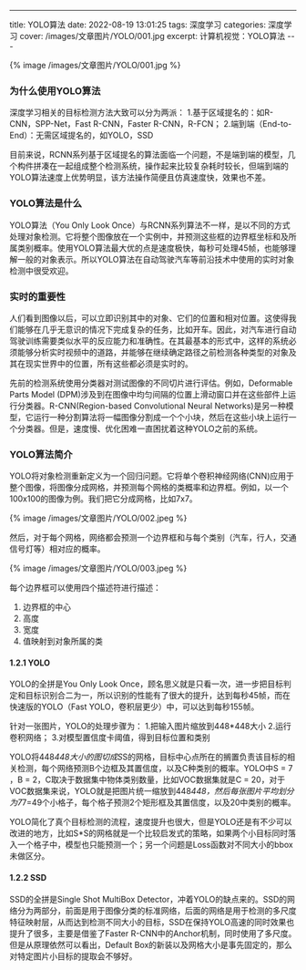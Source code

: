 ---
title: YOLO算法
date: 2022-08-19 13:01:25
tags: 深度学习
categories: 深度学习
cover: /images/文章图片/YOLO/001.jpg
excerpt: 计算机视觉：YOLO算法
--- 

{% image /images/文章图片/YOLO/001.jpg %}

### 为什么使用YOLO算法

深度学习相关的目标检测方法大致可以分为两派：
1.基于区域提名的：如R-CNN，SPP-Net，Fast R-CNN，Faster R-CNN，R-FCN；
2.端到端（End-to-End）：无需区域提名的，如YOLO，SSD

目前来说，RCNN系列基于区域提名的算法面临一个问题，不是端到端的模型，几个构件拼凑在一起组成整个检测系统，操作起来比较复杂耗时较长，但端到端的YOLO算法速度上优势明显，该方法操作简便且仿真速度快，效果也不差。


### YOLO算法是什么

YOLO算法（You Only Look Once）与RCNN系列算法不一样，是以不同的方式处理对象检测。它将整个图像放在一个实例中，并预测这些框的边界框坐标和及所属类别概率。使用YOLO算法最大优的点是速度极快，每秒可处理45帧，也能够理解一般的对象表示。所以YOLO算法在自动驾驶汽车等前沿技术中使用的实时对象检测中很受欢迎。


### 实时的重要性

人们看到图像以后，可以立即识别其中的对象、它们的位置和相对位置。这使得我们能够在几乎无意识的情况下完成复杂的任务，比如开车。因此，对汽车进行自动驾驶训练需要类似水平的反应能力和准确性。在其最基本的形式中，这样的系统必须能够分析实时视频中的道路，并能够在继续确定路径之前检测各种类型的对象及其在现实世界中的位置，所有这些都必须是实时的。

先前的检测系统使用分类器对测试图像的不同切片进行评估。例如，Deformable Parts Model (DPM)涉及到在图像中均匀间隔的位置上滑动窗口并在这些部件上运行分类器。R-CNN(Region-based Convolutional Neural Networks)是另一种模型，它运行一种分割算法将一幅图像分割成一个个小块，然后在这些小块上运行一个分类器。但是，速度慢、优化困难一直困扰着这种YOLO之前的系统。

### YOLO算法简介

YOLO将对象检测重新定义为一个回归问题。它将单个卷积神经网络(CNN)应用于整个图像，将图像分成网格，并预测每个网格的类概率和边界框。例如，以一个100x100的图像为例。我们把它分成网格，比如7x7。


{% image /images/文章图片/YOLO/002.jpeg %}


然后，对于每个网格，网络都会预测一个边界框和与每个类别（汽车，行人，交通信号灯等）相对应的概率。

{% image /images/文章图片/YOLO/003.jpeg %}

每个边界框可以使用四个描述符进行描述：

1. 边界框的中心
2. 高度
3. 宽度
4. 值映射到对象所属的类



































#### 1.2.1 YOLO
YOLO的全拼是You Only Look Once，顾名思义就是只看一次，进一步把目标判定和目标识别合二为一，所以识别的性能有了很大的提升，达到每秒45帧，而在快速版的YOLO（Fast YOLO，卷积层更少）中，可以达到每秒155帧。

针对一张图片，YOLO的处理步骤为：
1.把输入图片缩放到448*448大小
2.运行卷积网络；
3.对模型置信度卡阈值，得到目标位置和类别

YOLO将448*448大小的图切成S*S的网格，目标中心点所在的搁置负责该目标的相关检测，每个网络预测B个边框及其置信度，以及C种类别的概率。YOLO中S = 7 ，B = 2，C取决于数据集中物体类别数量，比如VOC数据集就是C = 20，对于VOC数据集来说，YOLO就是把图片统一缩放到448*448，然后每张图片平均划分为7*7=49个小格子，每个格子预测2个矩形框及其置信度，以及20中类别的概率。

YOLO简化了真个目标检测的流程，速度提升也很大，但是YOLO还是有不少可以改进的地方，比如S*S的网格就是一个比较启发式的策略，如果两个小目标同时落入一个格子中，模型也只能预测一个；另一个问题是Loss函数对不同大小的bbox未做区分。

#### 1.2.2 SSD
SSD的全拼是Single Shot MultiBox Detector，冲着YOLO的缺点来的。SSD的网络分为两部分，前面是用于图像分类的标准网络，后面的网络是用于检测的多尺度特征映射层，从而达到检测不同大小的目标，SSD在保持YOLO高速的同时效果也提升了很多，主要是借鉴了Faster R-CNN中的Anchor机制，同时使用了多尺度。但是从原理依然可以看出，Default Box的新装以及网格大小是事先固定的，那么对特定图片小目标的提取会不够好。
